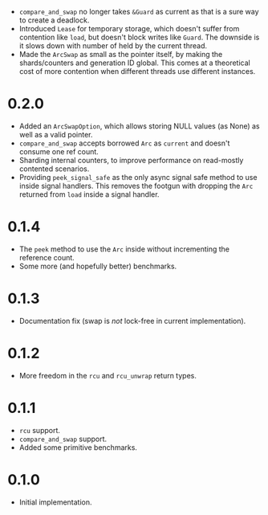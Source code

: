 * `compare_and_swap` no longer takes `&Guard` as current as that is a sure way
  to create a deadlock.
* Introduced `Lease` for temporary storage, which doesn't suffer from contention
  like `load`, but doesn't block writes like `Guard`. The downside is it slows
  down with number of held by the current thread.
* Made the `ArcSwap` as small as the pointer itself, by making the
  shards/counters and generation ID global. This comes at a theoretical cost of
  more contention when different threads use different instances.

# 0.2.0

* Added an `ArcSwapOption`, which allows storing NULL values (as None) as well
  as a valid pointer.
* `compare_and_swap` accepts borrowed `Arc` as `current` and doesn't consume one
  ref count.
* Sharding internal counters, to improve performance on read-mostly contented
  scenarios.
* Providing `peek_signal_safe` as the only async signal safe method to use
  inside signal handlers. This removes the footgun with dropping the `Arc`
  returned from `load` inside a signal handler.

# 0.1.4

* The `peek` method to use the `Arc` inside without incrementing the reference
  count.
* Some more (and hopefully better) benchmarks.

# 0.1.3

* Documentation fix (swap is *not* lock-free in current implementation).

# 0.1.2

* More freedom in the `rcu` and `rcu_unwrap` return types.

# 0.1.1

* `rcu` support.
* `compare_and_swap` support.
* Added some primitive benchmarks.

# 0.1.0

* Initial implementation.

